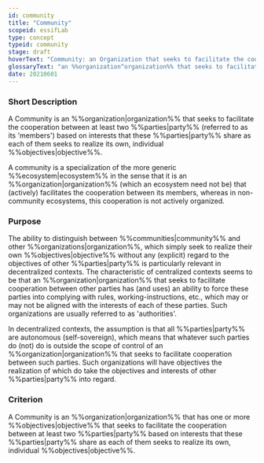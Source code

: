 ```yaml
---
id: community
title: "Community"
scopeid: essifLab
type: concept
typeid: community
stage: draft
hoverText: "Community: an Organization that seeks to facilitate the cooperation between at least two Parties (its 'members') based on interests that these Parties share as each of them seeks to realize its own, individual Objectives."
glossaryText: "an %%organization^organization%% that seeks to facilitate the cooperation between at least two %%parties^party%%  (its 'members') based on interests that these %%parties^party%% share as each of them seeks to realize its own, individual %%objectives^objective%%"
date: 20210601
---
```


### Short Description
A Community is an %%organization|organization%% that seeks to facilitate the cooperation between at least two %%parties|party%% (referred to as its 'members') based on interests that these %%parties|party%% share as each of them seeks to realize its own, individual %%objectives|objective%%.

A community is a specialization of the more generic %%ecosystem|ecosystem%% in the sense that it is an %%organization|organization%% (which an ecosystem need not be) that (actively) facilitates the cooperation between its members, whereas in non-community ecosystems, this cooperation is not actively organized.

### Purpose
The ability to distinguish between %%communities|community%% and other %%organizations|organization%%, which simply seek to realize their own %%objectives|objective%% without any (explicit) regard to the objectives of other %%parties|party%% is particularly relevant in decentralized contexts. The characteristic of centralized contexts seems to be that an %%organization|organization%% that seeks to facilitate cooperation between other parties has (and uses) an ability to force these parties into complying with rules, working-instructions, etc., which may or may not be aligned with the interests of each of these parties. Such organizations are usually referred to as 'authorities'.

In decentralized contexts, the assumption is that all %%parties|party%% are autonomous (self-sovereign), which means that whatever such parties do (not) do is outside the scope of control of an %%organization|organization%% that seeks to facilitate cooperation between such parties. Such organizations will have objectives the realization of which do take the objectives and interests of other %%parties|party%% into regard.

### Criterion
A Community is an %%organization|organization%% that has one or more %%objectives|objective%% that seeks to facilitate the cooperation between at least two %%parties|party%% based on interests that these %%parties|party%% share as each of them seeks to realize its own, individual %%objectives|objective%%.
